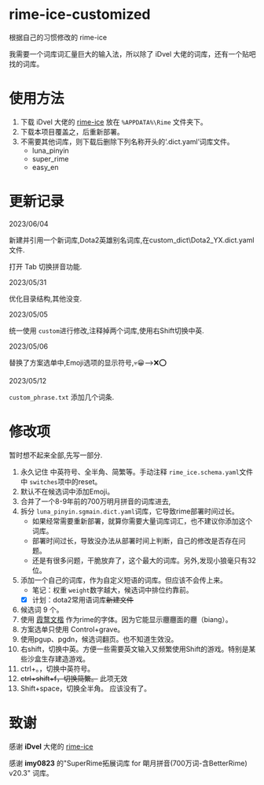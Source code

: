 # rime-ice-customized

根据自己的习惯修改的 rime-ice

我需要一个词库词汇量巨大的输入法，所以除了 iDvel 大佬的词库，还有一个贴吧找的词库。

# 使用方法

1. 下载 iDvel 大佬的 [rime-ice](https://github.com/iDvel/rime-ice) 放在 `%APPDATA%\Rime` 文件夹下。
2. 下载本项目覆盖之，后重新部署。
3. 不需要其他词库，则下载后删除下列名称开头的‘.dict.yaml’词库文件。
   - luna_pinyin
   - super_rime
   - easy_en

# 更新记录

2023/06/04

新建并引用一个新词库,Dota2英雄别名词库,在custom_dict\Dota2_YX.dict.yaml文件.

打开 Tab 切换拼音功能.

2023/05/31

优化目录结构,其他没变.

2023/05/05

统一使用 `custom`进行修改,注释掉两个词库,使用右Shift切换中英.

2023/05/06

替换了方案选单中,Emoji选项的显示符号,💀😀-->❌⭕  

2023/05/12  

`custom_phrase.txt` 添加几个词条.  

# 修改项

暂时想不起来全部,先写一部分.

1. 永久记住 中英符号、全半角、简繁等。手动注释 `rime_ice.schema.yaml`文件中 `switches`项中的reset。
2. 默认不在候选词中添加Emoji。
3. 合并了一个8-9年前的700万明月拼音的词库进去,
4. 拆分 `luna_pinyin.sgmain.dict.yaml`词库，它导致rime部署时间过长。
   - 如果经常需要重新部署，就算你需要大量词库词汇，也不建议你添加这个词库。
   - 部署时间过长，导致没办法从部署时间上判断，自己的修改是否存在问题。
   - 还是有很多问题，干脆放弃了，这个最大的词库。另外,发现小狼毫只有32位。
5. 添加一个自己的词库，作为自定义短语的词库。但应该不会传上来。
   - 笔记：权重 `weight`数字越大，候选词中排位约靠前。
   - [x] 计划：dota2常用语词库~~新建文件~~
6. 候选词 9 个。
7. 使用 [霞鹜文楷](https://github.com/lxgw/LxgwWenKai) 作为rime的字体。因为它能显示𰻝𰻝面的𰻝（biang）。
8. 方案选单只使用 Control+grave。
9. 使用pgup、pgdn，候选词翻页。也不知道生效没。
10. 右shift，切换中英。方便一些需要英文输入又频繁使用Shift的游戏。特别是某些沙盒生存建造游戏。
11. ctrl+。，切换中英符号。
12. ~~ctrl+shift+f，切换简繁。~~ 此项无效
13. Shift+space，切换全半角。
    应该没有了。

# 致谢

感谢 **iDvel** 大佬的 [rime-ice](https://github.com/iDvel/rime-ice)

感谢 **imy0823** 的"SuperRime拓展词库 for 朙月拼音(700万词-含BetterRime) v20.3" 词库。
